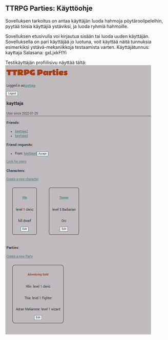 ## TTRPG Parties: Käyttöohje

Sovelluksen tarkoitus on antaa käyttäjän luoda hahmoja pöytäroolipeleihin,
pyytää toisia käyttäjiä ystäviksi, ja luoda ryhmiä hahmoille.

Sovelluksen etusivulla voi kirjautua sisään tai luoda uuden käyttäjän.
Sovelluksella on pari käyttäjää jo luotuna, voit käyttää näitä tunnuksia
esimerkiksi ystävä-mekaniikkoja testaamista varten.
Käyttäjätunnus: kayttaja
Salasana: gxLjxkFtYi

Testikäyttäjän profiilisivu näyttää tältä:
![Kayttajan profiilisivu](./profile.png)